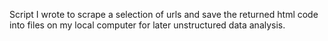 Script I wrote to scrape a selection of urls and save the returned html code into files on my local computer for later unstructured data analysis.
